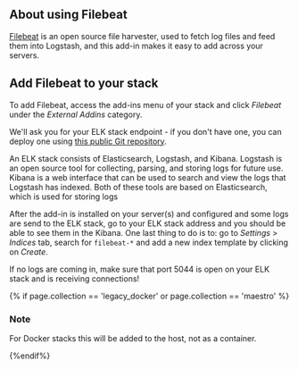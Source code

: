 

## About using Filebeat
[Filebeat](https://www.elastic.co/products/beats/filebeat) is an open source file harvester, used to fetch log files and feed them into Logstash, and this add-in makes it easy to add across your servers.

## Add Filebeat to your stack
To add Filebeat, access the add-ins menu of your stack and click _Filebeat_ under the _External Addins_ category.

We'll ask you for your ELK stack endpoint - if you don't have one, you can deploy one using [this public Git repository](https://github.com/deviantony/docker-elk).

An ELK stack consists of Elasticsearch, Logstash, and Kibana. Logstash is an open source tool for collecting, parsing, and storing logs for future use. Kibana is a web interface that can be used to search and view the logs that Logstash has indexed. Both of these tools are based on Elasticsearch, which is used for storing logs

After the add-in is installed on your server(s) and configured and some logs are send to the ELK stack, go to your ELK stack address and you should be able to see them in the Kibana. One last thing to do is to: go to _Settings_ > _Indices_ tab, search for `filebeat-*` and add a new index template by clicking on _Create_.

If no logs are coming in, make sure that port 5044 is open on your ELK stack and is receiving connections!

{% if page.collection == 'legacy_docker' or page.collection == 'maestro' %}

<div class="notice notice-danger">
	<h3>Note</h3>
	<p>For Docker stacks this will be added to the host, not as a container.</p>
</div>
{%endif%}